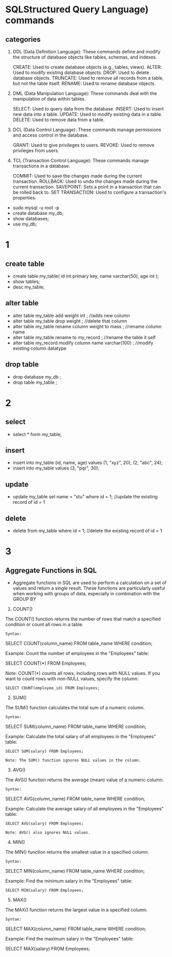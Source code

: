 # SQLStructured Query Language) commands

## categories
1. DDL (Data Definition Language): These commands define and modify the structure of database objects like tables, schemas, and indexes.

    CREATE: Used to create database objects (e.g., tables, views).
    ALTER: Used to modify existing database objects.
    DROP: Used to delete database objects.
    TRUNCATE: Used to remove all records from a table, but not the table itself.
    RENAME: Used to rename database objects.
    
2. DML (Data Manipulation Language): These commands deal with the manipulation of data within tables.

    SELECT: Used to query data from the database.
    INSERT: Used to insert new data into a table.
    UPDATE: Used to modify existing data in a table.
    DELETE: Used to remove data from a table.
    
3. DCL (Data Control Language): These commands manage permissions and access control in the database.

    GRANT: Used to give privileges to users.
    REVOKE: Used to remove privileges from users.
    
4. TCL (Transaction Control Language): These commands manage transactions in a database.

    COMMIT: Used to save the changes made during the current transaction.
    ROLLBACK: Used to undo the changes made during the current transaction.
    SAVEPOINT: Sets a point in a transaction that can be rolled back to.
    SET TRANSACTION: Used to configure a transaction's properties.

* sudo mysql -u root -p
* create database my_db;
* show databases;
* use my_db;

# 1

## create table
* create table my_table(
	id int primary key,
	name varchar(50),
	age int
	);
* show tables;
* desc my_table;

## alter table
* alter table my_table add weight int ; //adds new column
* alter table my_table drop weight ; //delete that column
* alter table my_table rename column weight to mass ; //rename column name
* alter table my_table rename to my_record ; //rename the table it self
* alter table my_record modify column name varchar(100) ; //modify existing column datatype 

## drop table
* drop database my_db ;
* drop table my_table ;

# 2

## select
* select * form my_table; 

## insert
* insert into my_table (id, name, age) values (1, "xyz", 20), (2, "abc", 24);
* insert into my_table values (3, "pqr", 30);

## update
* update my_table set name = "stu" where id = 1; //update the existing record of id = 1

## delete
* delete from my_table where id = 1; //delete the existing record of id = 1

# 3

## Aggregate Functions in SQL
* Aggregate functions in SQL are used to perform a calculation on a set of values and return a single result. These functions are particularly useful when working with groups of data, especially in combination with the GROUP BY

1. COUNT()

The COUNT() function returns the number of rows that match a specified condition or count all rows in a table.

    Syntax:

SELECT COUNT(column_name) FROM table_name WHERE condition;

Example: Count the number of employees in the "Employees" table:

SELECT COUNT(*) FROM Employees;

Note: COUNT(*) counts all rows, including rows with NULL values. If you want to count rows with non-NULL values, specify the column:

    SELECT COUNT(employee_id) FROM Employees;

2. SUM()

The SUM() function calculates the total sum of a numeric column.

    Syntax:

SELECT SUM(column_name) FROM table_name WHERE condition;

Example: Calculate the total salary of all employees in the "Employees" table:

    SELECT SUM(salary) FROM Employees;

    Note: The SUM() function ignores NULL values in the column.

3. AVG()

The AVG() function returns the average (mean) value of a numeric column.

    Syntax:

SELECT AVG(column_name) FROM table_name WHERE condition;

Example: Calculate the average salary of all employees in the "Employees" table:

    SELECT AVG(salary) FROM Employees;

    Note: AVG() also ignores NULL values.

4. MIN()

The MIN() function returns the smallest value in a specified column.

    Syntax:

SELECT MIN(column_name) FROM table_name WHERE condition;

Example: Find the minimum salary in the "Employees" table:

    SELECT MIN(salary) FROM Employees;

5. MAX()

The MAX() function returns the largest value in a specified column.

    Syntax:

SELECT MAX(column_name) FROM table_name WHERE condition;

Example: Find the maximum salary in the "Employees" table:

SELECT MAX(salary) FROM Employees;






